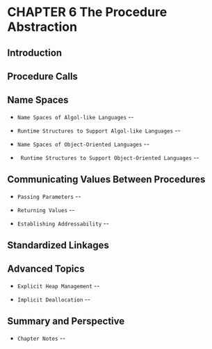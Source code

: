 # CHAPTER 6 The Procedure Abstraction 

## Introduction

## Procedure Calls

## Name Spaces

- `Name Spaces of Algol-like Languages` --

- `Runtime Structures to Support Algol-like Languages` --

- `Name Spaces of Object-Oriented Languages` --

- ` Runtime Structures to Support Object-Oriented Languages` --

## Communicating Values Between Procedures

- `Passing Parameters` --

- `Returning Values` --

- `Establishing Addressability` --

## Standardized Linkages

## Advanced Topics

- `Explicit Heap Management` --

- `Implicit Deallocation` --

## Summary and Perspective

- `Chapter Notes` --

